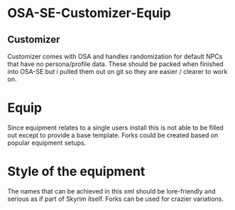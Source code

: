 # OSA-SE-Customizer-Equip

## Customizer
Customizer comes with OSA and handles randomization for default NPCs that have no persona/profile data. 
These should be packed when finished into OSA-SE but i pulled them out on git so they are easier / clearer to work on. 

# Equip

Since equipment relates to a single users install this is not able to be filled out except to provide a base template. Forks could be created based on popular equipment setups.
# Style of the equipment

The names that can be achieved in this xml should be lore-friendly and serious as if part of Skyrim itself. Forks can be used for crazier variations.

